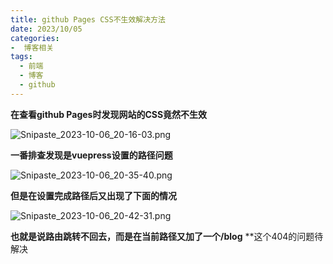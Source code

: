 ```yaml
---
title: github Pages CSS不生效解决方法
date: 2023/10/05
categories:
-  博客相关
tags:
  - 前端
  - 博客
  - github
---
```


**在查看github Pages时发现网站的CSS竟然不生效**

![Snipaste_2023-10-06_20-16-03.png](https://img1.imgtp.com/2023/10/06/pXqgun5T.png)

**一番排查发现是vuepress设置的路径问题**

![Snipaste_2023-10-06_20-35-40.png](https://img1.imgtp.com/2023/10/06/7ZmElL4k.png)

**但是在设置完成路径后又出现了下面的情况**

![Snipaste_2023-10-06_20-42-31.png](https://img1.imgtp.com/2023/10/06/2BcGuhZI.png)

**也就是说路由跳转不回去，而是在当前路径又加了一个/blog**
**这个404的问题待解决